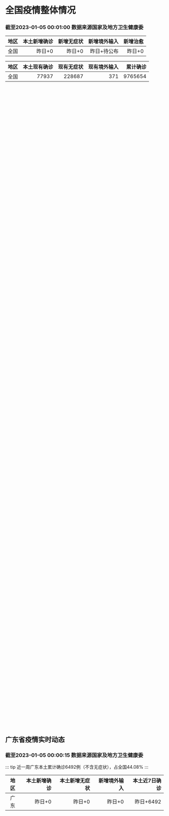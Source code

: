 
# 全国疫情整体情况
### 截至2023-01-05 00:01:00 数据来源国家及地方卫生健康委

|地区|本土新增确诊|新增无症状|新增境外输入|新增治愈|
|:--:|---:|---:|---:|---:|
|全国|昨日+0|昨日+0|昨日+待公布|昨日+0|

|地区|本土现有确诊|现有无症状|现有境外输入|累计确诊|
|:--:|---:|---:|---:|---:|
|全国|77937|228687|371|9765654|

<ChinaMap :dataList="dataList" :title="title"/>

<div id="chinaDayModify" style="width:100%;height:500px;margin-bottom:10px;"></div>
<div id="chinaAddHistoryData" style="width:100%;height:500px;margin-bottom:10px;"></div>
<div id="chinaNowHistoryData" style="width:100%;height:500px;margin-bottom:10px;"></div>
<div id="chinaTotalHistoryData" style="width:100%;height:500px;margin-bottom:10px;"></div>


## 广东省疫情实时动态
### 截至2023-01-05 00:00:15 数据来源国家及地方卫生健康委

::: tip 近一周广东本土累计确诊6492例（不含无症状），占全国44.08%
:::

|地区|本土新增确诊|本土新增无症状|新增境外输入|本土近7日确诊|
|:--:|---:|---:|---:|---:|
|广东|昨日+0|昨日+0|昨日+0|昨日+6492|

<div id="guangdongModify" style="width:100%;height:500px;margin-bottom:10px;"></div>
<div id="guangdongTotalHistory" style="width:100%;height:500px;margin-bottom:10px;"></div>
<div id="guangzhouModifyHistory" style="width:100%;height:500px;margin-bottom:10px;"></div>


<script>
import * as echarts from 'echarts'
export default {
  data(){
    return {
      title: '新增本土确诊',
      dataList: [{name: '台湾', value: 0, addList: []},{name: '香港', value: 0, addList: []},{name: '广东', value: 0, addList: []},{name: '湖北', value: 0, addList: []},{name: '上海', value: 0, addList: []},{name: '吉林', value: 0, addList: []},{name: '四川', value: 0, addList: []},{name: '重庆', value: 0, addList: []},{name: '福建', value: 0, addList: []},{name: '海南', value: 0, addList: []},{name: '河南', value: 0, addList: []},{name: '北京', value: 0, addList: []},{name: '内蒙古', value: 0, addList: []},{name: '云南', value: 0, addList: []},{name: '浙江', value: 0, addList: []},{name: '陕西', value: 0, addList: []},{name: '黑龙江', value: 0, addList: []},{name: '山西', value: 0, addList: []},{name: '山东', value: 0, addList: []},{name: '湖南', value: 0, addList: []},{name: '江苏', value: 0, addList: []},{name: '广西', value: 0, addList: []},{name: '天津', value: 0, addList: []},{name: '辽宁', value: 0, addList: []},{name: '河北', value: 0, addList: []},{name: '澳门', value: 0, addList: []},{name: '新疆', value: 0, addList: []},{name: '江西', value: 0, addList: []},{name: '贵州', value: 0, addList: []},{name: '安徽', value: 0, addList: []},{name: '甘肃', value: 0, addList: []},{name: '西藏', value: 0, addList: []},{name: '青海', value: 0, addList: []},{name: '宁夏', value: 0, addList: []},{name: '南海诸岛', value: 0, addList: []}]
    }
  },
  mounted () {
    const themeObj = {"color":["#2ec7c9","#b6a2de","#5ab1ef","#ffb980","#d87a80","#8d98b3","#e5cf0d","#97b552","#95706d","#dc69aa","#07a2a4","#9a7fd1","#588dd5","#f5994e","#c05050","#59678c","#c9ab00","#7eb00a","#6f5553","#c14089"],"backgroundColor":"rgba(0,0,0,0)","textStyle":{},"title":{"textStyle":{"color":"#008acd"},"subtextStyle":{"color":"#aaaaaa"}},"line":{"itemStyle":{"borderWidth":1},"lineStyle":{"width":2},"symbolSize":3,"symbol":"emptyCircle","smooth":true},"radar":{"itemStyle":{"borderWidth":1},"lineStyle":{"width":2},"symbolSize":3,"symbol":"emptyCircle","smooth":true},"bar":{"itemStyle":{"barBorderWidth":0,"barBorderColor":"#ccc"}},"pie":{"itemStyle":{"borderWidth":0,"borderColor":"#ccc"}},"scatter":{"itemStyle":{"borderWidth":0,"borderColor":"#ccc"}},"boxplot":{"itemStyle":{"borderWidth":0,"borderColor":"#ccc"}},"parallel":{"itemStyle":{"borderWidth":0,"borderColor":"#ccc"}},"sankey":{"itemStyle":{"borderWidth":0,"borderColor":"#ccc"}},"funnel":{"itemStyle":{"borderWidth":0,"borderColor":"#ccc"}},"gauge":{"itemStyle":{"borderWidth":0,"borderColor":"#ccc"}},"candlestick":{"itemStyle":{"color":"#d87a80","color0":"#2ec7c9","borderColor":"#d87a80","borderColor0":"#2ec7c9","borderWidth":1}},"graph":{"itemStyle":{"borderWidth":0,"borderColor":"#ccc"},"lineStyle":{"width":1,"color":"#aaaaaa"},"symbolSize":3,"symbol":"emptyCircle","smooth":true,"color":["#2ec7c9","#b6a2de","#5ab1ef","#ffb980","#d87a80","#8d98b3","#e5cf0d","#97b552","#95706d","#dc69aa","#07a2a4","#9a7fd1","#588dd5","#f5994e","#c05050","#59678c","#c9ab00","#7eb00a","#6f5553","#c14089"],"label":{"color":"#eeeeee"}},"map":{"itemStyle":{"areaColor":"#dddddd","borderColor":"#eeeeee","borderWidth":0.5},"label":{"color":"#d87a80"},"emphasis":{"itemStyle":{"areaColor":"rgba(254,153,78,1)","borderColor":"#444","borderWidth":1},"label":{"color":"rgb(100,0,0)"}}},"geo":{"itemStyle":{"areaColor":"#dddddd","borderColor":"#eeeeee","borderWidth":0.5},"label":{"color":"#d87a80"},"emphasis":{"itemStyle":{"areaColor":"rgba(254,153,78,1)","borderColor":"#444","borderWidth":1},"label":{"color":"rgb(100,0,0)"}}},"categoryAxis":{"axisLine":{"show":true,"lineStyle":{"color":"#008acd"}},"axisTick":{"show":true,"lineStyle":{"color":"#333"}},"axisLabel":{"show":true,"color":"#333"},"splitLine":{"show":false,"lineStyle":{"color":["#eee"]}},"splitArea":{"show":false,"areaStyle":{"color":["rgba(250,250,250,0.3)","rgba(200,200,200,0.3)"]}}},"valueAxis":{"axisLine":{"show":true,"lineStyle":{"color":"#008acd"}},"axisTick":{"show":true,"lineStyle":{"color":"#333"}},"axisLabel":{"show":true,"color":"#333"},"splitLine":{"show":true,"lineStyle":{"color":["#eee"]}},"splitArea":{"show":true,"areaStyle":{"color":["rgba(250,250,250,0.3)","rgba(200,200,200,0.3)"]}}},"logAxis":{"axisLine":{"show":true,"lineStyle":{"color":"#008acd"}},"axisTick":{"show":true,"lineStyle":{"color":"#333"}},"axisLabel":{"show":true,"color":"#333"},"splitLine":{"show":true,"lineStyle":{"color":["#eee"]}},"splitArea":{"show":true,"areaStyle":{"color":["rgba(250,250,250,0.3)","rgba(200,200,200,0.3)"]}}},"timeAxis":{"axisLine":{"show":true,"lineStyle":{"color":"#008acd"}},"axisTick":{"show":true,"lineStyle":{"color":"#333"}},"axisLabel":{"show":true,"color":"#333"},"splitLine":{"show":true,"lineStyle":{"color":["#eee"]}},"splitArea":{"show":false,"areaStyle":{"color":["rgba(250,250,250,0.3)","rgba(200,200,200,0.3)"]}}},"toolbox":{"iconStyle":{"borderColor":"#2ec7c9"},"emphasis":{"iconStyle":{"borderColor":"#18a4a6"}}},"legend":{"textStyle":{"color":"#333333"}},"tooltip":{"axisPointer":{"lineStyle":{"color":"#008acd","width":"1"},"crossStyle":{"color":"#008acd","width":"1"}}},"timeline":{"lineStyle":{"color":"#008acd","width":1},"itemStyle":{"color":"#008acd","borderWidth":1},"controlStyle":{"color":"#008acd","borderColor":"#008acd","borderWidth":0.5},"checkpointStyle":{"color":"#2ec7c9","borderColor":"#2ec7c9"},"label":{"color":"#008acd"},"emphasis":{"itemStyle":{"color":"#a9334c"},"controlStyle":{"color":"#008acd","borderColor":"#008acd","borderWidth":0.5},"label":{"color":"#008acd"}}},"visualMap":{"color":["#5ab1ef","#e0ffff"]},"dataZoom":{"backgroundColor":"rgba(47,69,84,0)","dataBackgroundColor":"#efefff","fillerColor":"rgba(182,162,222,0.2)","handleColor":"#008acd","handleSize":"100%","textStyle":{"color":"#333333"}},"markPoint":{"label":{"color":"#eeeeee"},"emphasis":{"label":{"color":"#eeeeee"}}}}

    echarts.registerTheme('dark', (themeObj))

    this.chartChDay = echarts.init(document.getElementById("chinaDayModify"), "dark")
,this.chartChAdd = echarts.init(document.getElementById("chinaAddHistoryData"), "dark")
,this.chartChNow = echarts.init(document.getElementById("chinaNowHistoryData"), "dark")
,this.chartChTotal = echarts.init(document.getElementById("chinaTotalHistoryData"), "dark")
,this.chartGdMod = echarts.init(document.getElementById("guangdongModify"), "dark")
,this.chartGdTotal = echarts.init(document.getElementById("guangdongTotalHistory"), "dark")
,this.chartGzMod = echarts.init(document.getElementById("guangzhouModifyHistory"), "dark")


    const option_gd_mod = {
      title: {
        text: '广东疫情新增趋势（人）'
      },
      tooltip: {
        trigger: 'axis',
        axisPointer: {
          type: 'cross',
          label: {
            backgroundColor: '#6a7985'
          }
        }
      },
      legend: {
        top: 20,
        data: [{name: '本土新增确诊',icon: 'rect'}, {name: '本土新增无症状',icon: 'rect'},{name: '新增境外输入',icon: 'rect'}]
      },
      grid: {
        left: '3%',
        right: '4%',
        bottom: '3%',
        containLabel: true
      },
      toolbox: {
        feature: {
          saveAsImage: {}
        }
      },
      xAxis: {
        type: 'category',
        boundaryGap: false,
        data: ["12.18","12.19","12.20","12.21","12.22","12.23","12.24","12.25","12.26","12.27","12.28","12.29","12.30","12.31","01.01","01.02","01.03",]
      },
      yAxis: {
        type: 'value'
      },
      series: [
        {
          name: '本土新增确诊',
          type: 'line',
          areaStyle: {},
          emphasis: {
            focus: 'series'
          },
          data: [846,1075,1171,1325,1599,1737,1384,1182,1976,2233,2239,2400,2766,1784,1555,1829,2917,]
        },
        {
          name: '本土新增无症状',
          type: 'line',
          areaStyle: {},
          emphasis: {
            focus: 'series'
          },
          data: [0,0,0,0,0,0,0,0,0,0,0,0,0,0,0,0,0,]
        },
        {
          name: '新增境外输入',
          type: 'line',
          areaStyle: {},
          emphasis: {
            focus: 'series'
          },
          data: [31,36,18,47,41,6,11,5,22,82,4,18,9,31,17,18,2,]
        }
      ]
    };

    const option_gd_total = {
      title: {
        text: '广东疫情概览（人）'
      },
      tooltip: {
        trigger: 'axis',
        axisPointer: {
          type: 'cross',
          label: {
            backgroundColor: '#6a7985'
          }
        }
      },
      legend: {
        top: 20,
        data: [{name: '累计确诊',icon: 'rect'},{name: '累计治愈',icon: 'rect'}]
      },
      grid: {
        left: '3%',
        right: '4%',
        bottom: '3%',
        containLabel: true
      },
      toolbox: {
        feature: {
          saveAsImage: {}
        }
      },
      xAxis: {
        type: 'category',
        boundaryGap: false,
        data: ["12.18","12.19","12.20","12.21","12.22","12.23","12.24","12.25","12.26","12.27","12.28","12.29","12.30","12.31","01.01","01.02","01.03","01.04","01.05","01.06","01.07","01.08","01.09","01.10","01.11","01.12","01.13","01.14","01.15","01.16","01.17","01.18","01.19","01.20","01.21","01.22","01.23","01.24","01.25","01.26","01.27","01.28","01.29","01.30","01.31","02.01","02.02","02.03","02.04","02.05","02.06","02.07","02.08","02.09","02.10","02.11","02.12","02.13","02.14",]
      },
      yAxis: {
        type: 'value'
      },
      series: [
        {
          name: '累计确诊',
          type: 'line',
          areaStyle: {},
          emphasis: {
            focus: 'series'
          },
          data: [60442,61553,62742,64114,65754,67497,68892,70079,72077,74392,76635,79053,79053,80868,82440,84287,84287,84287,84287,84287,84287,84287,84287,84287,84287,84287,84287,84287,84287,84287,84287,84287,84287,84287,84287,84287,84287,84287,84287,84287,84287,84287,84287,84287,84287,84287,84287,84287,84287,84287,84287,84287,84287,84287,84287,84287,84287,84287,84287,]
        },
        {
          name: '累计治愈',
          type: 'line',
          areaStyle: {},
          emphasis: {
            focus: 'series'
          },
          data: [24794,24794,51366,51366,51366,51366,51366,51366,51366,51366,51366,51366,51366,51366,51366,51366,51366,51366,51366,51366,51366,51366,51366,51366,51366,51366,51366,51366,51366,51366,51366,51366,51366,51366,51366,51366,51366,51366,51366,51366,51366,51366,51366,51366,51366,51366,51366,51366,51366,51366,51366,51366,51366,51366,51366,51366,51366,51366,51366,]
        }
      ]
    };

    const option_gz_mod = {
      title: {
        text: '广州疫情新增趋势（人）'
      },
      tooltip: {
        trigger: 'axis',
        axisPointer: {
          type: 'cross',
          label: {
            backgroundColor: '#6a7985'
          }
        }
      },
      legend: {
        top: 20,
        data: [{name: '本土新增确诊',icon: 'rect'},{name: '本土新增无症状',icon: 'rect'}]
      },
      grid: {
        left: '3%',
        right: '4%',
        bottom: '3%',
        containLabel: true
      },
      toolbox: {
        feature: {
          saveAsImage: {}
        }
      },
      xAxis: {
        type: 'category',
        boundaryGap: false,
        data: ["1218","1219","1220","1221","1222","1223","1224","1225","0103",]
      },
      yAxis: {
        type: 'value'
      },
      series: [
        {
          name: '本土新增确诊',
          type: 'line',
          areaStyle: {},
          emphasis: {
            focus: 'series'
          },
          data: [374,537,564,546,0,0,0,0,0,]
        },
        {
          name: '本土新增无症状',
          type: 'line',
          areaStyle: {},
          emphasis: {
            focus: 'series'
          },
          data: [0,0,0,0,0,0,0,0,0,]
        }
      ]
    };

    const option_ch_day  = {
      series: [
        {
          type: 'treemap',
          data: [
            {
              name: '本土新增确诊昨日+0',
              value: 1,
            },
            {
              name: '新增无症状昨日+0',
              value: 1,
            },
            {
              name: '新增境外输入昨日+待公布',
              value: 1,
            },
            {
              name: '新增治愈昨日+0',
              value: 1,
            },
          ]
        }
      ]
    };

    const option_ch_add = {
      title: {
        text: '新增疫情整体走势'
      },
      tooltip: {
        trigger: 'axis',
        axisPointer: {
          type: 'cross',
          label: {
            backgroundColor: '#6a7985'
          }
        }
      },
      legend: {
        top: 20,
        data: [{name: '本土确诊',icon: 'rect'}, {name: '无症状感染',icon: 'rect'},{name: '新增境外输入',icon: 'rect'}]
      },
      grid: {
        left: '3%',
        right: '4%',
        bottom: '3%',
        containLabel: true
      },
      toolbox: {
        feature: {
          saveAsImage: {}
        }
      },
      xAxis: {
        type: 'category',
        boundaryGap: false,
        data: ["12.15","12.16","12.17","12.18","12.19","12.20","12.21","12.22","12.23","12.24","12.25","12.26","12.27","12.28","12.29","12.30","12.31","01.01","01.02","01.03",]
      },
      yAxis: {
        type: 'value'
      },
      series: [
        {
          name: '本土确诊',
          type: 'line',
          areaStyle: {},
          emphasis: {
            focus: 'series'
          },
          data: [2091,2229,2028,1918,2656,3049,2966,3696,4103,2940,2637,4388,5136,5080,5491,7179,5102,4499,4804,7685,]
        },
        {
          name: '无症状感染',
          type: 'line',
          areaStyle: {},
          emphasis: {
            focus: 'series'
          },
          data: [0,0,0,0,0,0,0,0,0,0,0,0,0,0,0,0,0,0,0,0,]
        },
        {
          name: '新增境外输入',
          type: 'line',
          areaStyle: {},
          emphasis: {
            focus: 'series'
          },
          data: [66,57,69,77,66,52,64,65,25,43,31,48,95,22,24,25,36,24,29,4,]
        }
      ]
    };

    const option_ch_now = {
      title: {
        text: '现有疫情整体走势'
      },
      tooltip: {
        trigger: 'axis',
        axisPointer: {
          type: 'cross',
          label: {
            backgroundColor: '#6a7985'
          }
        }
      },
      legend: {
        top: 20,
        data: [{name: '本土确诊',icon: 'rect'}, {name: '无症状感染',icon: 'rect'},{name: '新增境外输入',icon: 'rect'}]
      },
      grid: {
        left: '3%',
        right: '4%',
        bottom: '3%',
        containLabel: true
      },
      toolbox: {
        feature: {
          saveAsImage: {}
        }
      },
      xAxis: {
        type: 'category',
        boundaryGap: false,
        data: ["12.15","12.16","12.17","12.18","12.19","12.20","12.21","12.22","12.23","12.24","12.25","12.26","12.27","12.28","12.29","12.30","12.31","01.01","01.02","01.03","01.04","01.05","01.06","01.07","01.08","01.09","01.10","01.11","01.12","01.13","01.14","01.15","01.16","01.17","01.18","01.19","01.20","01.21","01.22","01.23","01.24","01.25","01.26","01.27","01.28","01.29","01.30","01.31","02.01","02.02","02.03","02.04","02.05","02.06","02.07","02.08","02.09","02.10","02.11","02.12","02.13","02.14",]
      },
      yAxis: {
        type: 'value'
      },
      series: [
        {
          name: '本土确诊',
          type: 'line',
          areaStyle: {},
          emphasis: {
            focus: 'series'
          },
          data: [34283,33888,34193,34808,35509,36636,37295,38884,41265,43449,45397,48154,51406,54566,57769,61980,65890,69817,73790,77937,77937,77937,77937,77937,77937,77937,77937,77937,77937,77937,77937,77937,77937,77937,77937,77937,77937,77937,77937,77937,77937,77937,77937,77937,77937,77937,77937,77937,77937,77937,77937,77937,77937,77937,77937,77937,77937,77937,77937,77937,77937,77937,]
        },
        {
          name: '无症状感染',
          type: 'line',
          areaStyle: {},
          emphasis: {
            focus: 'series'
          },
          data: [424,446,460,490,467,475,475,471,434,419,406,396,445,435,421,406,408,404,398,371,371,371,371,371,371,371,371,371,371,371,371,371,371,371,371,371,371,371,371,371,371,371,371,371,371,371,371,371,371,371,371,371,371,371,371,371,371,371,371,371,371,371,]
        },
        {
          name: '新增境外输入',
          type: 'line',
          areaStyle: {},
          emphasis: {
            focus: 'series'
          },
          data: [228687,228687,228687,228687,228687,228687,228687,228687,228687,228687,228687,228687,228687,228687,228687,228687,228687,228687,228687,228687,228687,228687,228687,228687,228687,228687,228687,228687,228687,228687,228687,228687,228687,228687,228687,228687,228687,228687,228687,228687,228687,228687,228687,228687,228687,228687,228687,228687,228687,228687,228687,228687,228687,228687,228687,228687,228687,228687,228687,228687,228687,228687,]
        }
      ]
    };

    const option_ch_total = {
      title: {
        text: '累计疫情整体走势'
      },
      tooltip: {
        trigger: 'axis',
        axisPointer: {
          type: 'cross',
          label: {
            backgroundColor: '#6a7985'
          }
        }
      },
      legend: {
        top: 20,
        data: [{name: '确诊(含港澳台)', con: 'rect'}, {name: '死亡(含港澳台)',icon: 'rect'}]
      },
      grid: {
        left: '3%',
        right: '4%',
        bottom: '3%',
        containLabel: true
      },
      toolbox: {
        feature: {
          saveAsImage: {}
        }
      },
      xAxis: {
        type: 'category',
        boundaryGap: false,
        data: ["12.15","12.16","12.17","12.18","12.19","12.20","12.21","12.22","12.23","12.24","12.25","12.26","12.27","12.28","12.29","12.30","12.31","01.01","01.02","01.03","01.04","01.05","01.06","01.07","01.08","01.09","01.10","01.11","01.12","01.13","01.14","01.15","01.16","01.17","01.18","01.19","01.20","01.21","01.22","01.23","01.24","01.25","01.26","01.27","01.28","01.29","01.30","01.31","02.01","02.02","02.03","02.04","02.05","02.06","02.07","02.08","02.09","02.10","02.11","02.12","02.13","02.14",]
      },
      yAxis: {
        type: 'value'
      },
      series: [
        {
          name: '确诊(含港澳台)',
          type: 'line',
          areaStyle: {},
          emphasis: {
            focus: 'series'
          },
          data: [9326304,9326304,9326304,9326304,9326304,9326304,9326304,9326304,9558276,9558276,9558276,9558276,9558276,9558276,9558276,9765654,9765654,9765654,9765654,9765654,9765654,9765654,9765654,9765654,9765654,9765654,9765654,9765654,9765654,9765654,9765654,9765654,9765654,9765654,9765654,9765654,9765654,9765654,9765654,9765654,9765654,9765654,9765654,9765654,9765654,9765654,9765654,9765654,9765654,9765654,9765654,9765654,9765654,9765654,9765654,9765654,9765654,9765654,9765654,9765654,9765654,9765654,]
        },
        {
          name: '死亡(含港澳台)',
          type: 'line',
          areaStyle: {},
          emphasis: {
            focus: 'series'
          },
          data: [28939,28939,28939,28939,28939,28939,28939,28939,28939,28939,28939,28939,28939,28939,28939,28939,28939,28939,28939,28939,28939,28939,28939,28939,28939,28939,28939,28939,28939,28939,28939,28939,28939,28939,28939,28939,28939,28939,28939,28939,28939,28939,28939,28939,28939,28939,28939,28939,28939,28939,28939,28939,28939,28939,28939,28939,28939,28939,28939,28939,28939,28939,]
        }
      ]
    };

    this.chartGdMod.setOption(option_gd_mod);
    this.chartGdTotal.setOption(option_gd_total);
    this.chartGzMod.setOption(option_gz_mod);
    this.chartChDay.setOption(option_ch_day);
    this.chartChAdd.setOption(option_ch_add);
    this.chartChNow.setOption(option_ch_now);
    this.chartChTotal.setOption(option_ch_total);

    window.onresize = () => {
      this.chartGdMod.resize()
      this.chartGdTotal.resize()
      this.chartGzMod.resize()
      this.chartChDay.resize()
      this.chartChAdd.resize()
      this.chartChNow.resize()
      this.chartChTotal.resize()
    }
  }
}
</script>

## 广东省各地区疫情情况

::: danger 0个中高风险地区
:::

|地区|本土新增确诊|本土新增无症状|本土近7日确诊|中高风险地区|
|:--:|---:|---:|---:|---:|
|广州|0|0|+3023|0|
|汕头|0|0|+514|0|
|深圳|0|0|+480|0|
|云浮|0|0|+320|0|
|惠州|0|0|+302|0|
|佛山|0|0|+258|0|
|潮州|0|0|+253|0|
|中山|0|0|+210|0|
|珠海|0|0|+207|0|
|阳江|0|0|+195|0|
|湛江|0|0|+139|0|
|茂名|0|0|+120|0|
|江门|0|0|+111|0|
|肇庆|0|0|+69|0|
|梅州|0|0|+62|0|
|韶关|0|0|+61|0|
|汕尾|0|0|+55|0|
|清远|0|0|+43|0|
|东莞|0|0|+35|0|
|河源|0|0|+19|0|
|揭阳|0|0|+16|0|
|未公布来源|0|0|0|0|


## 广东疫情热点动态

  
### 02-15 09:09
::: tip 粤康码2月16日11时起停止多项服务
据@南方日报，粤康码发布服务公告：按照国家新冠病毒感染防控政策措施优化调整要求，抗原自测、老幼助查、健康申报、电子证照、防疫工作台服务将于2023年2月16日11时起停止服务。 ​​
...

北京日报客户端

[阅读全文](https://view.inews.qq.com/a/20230214A03YXM00?shareto=wx&devid=6B867A79-89E7-4FEF-A3B8-FCBF7F356E49&qimei=5e1231f5-e69a-46f0-b45d-19c7cb333211&uid=100162862382&qs_signature=AAw3lLY6za2VmxSuKEsudrNArd2CyOM0dO6xDavABPJe2eHlmadRyLh0Y2ylhjCL6LR%2BUi8aoueSBACoWYCp7U7NYsHgxOVm9FNIm99o%2BZ5avG3ZN7rRyclGpAkOiq%3D%3D&appver=15.5_qqnews_7.0.60#)
:::

### 02-14 09:18
::: tip 广东疾控发布提醒，2月一定要特别提防七种病
近日，广东省中小学已陆续开学，开学季，各种传染病频发，广东疾控发布提醒，2月一定要特别提防七种病，其中就包括导致学生们上吐下泻的诺如病毒...

大湾区之声

[阅读全文]()
:::

### 02-13 09:27
::: tip 新冠病毒抗体检测要不要做？一文读懂→
人体接触新冠病毒后，免疫系统会产生一种抵抗病毒的免疫球蛋白进入血液，这种免疫球蛋白就是抗体。...

广州卫健委

[阅读全文](https://mp.weixin.qq.com/s?__biz=MzU2NTA0NTI0Ng==&mid=2247641545&idx=1&sn=5759c3710c5ab5816fd2f0335f42c07a&chksm=fc4d5b58cb3ad24e844b5276320da1542924526b8c4e5bd745e481f8021be7f666c64fbc4795&mpshare=1&scene=1&srcid=0212Ww6FopVzC2RkeXqTEyxs&sharer_sharetime=1676251551498&sharer_shareid=d35647f873619e01ec6c2f6ddaa3a96d&version=4.1.0.6015&platform=win#rd)
:::

### 02-12 10:04
::: tip N95口罩和KN95有什么区别？
标准不同。



非医用KN95口罩是符合我国强制性国家标准GB2626-2019《呼吸防护自吸过滤式防颗粒物呼吸器》的口罩。



而N95口罩则是执行美国NIOSH标准的口罩。按照我国法规，国外进...

深圳卫健委

[阅读全文](https://mp.weixin.qq.com/s?__biz=MzIxNDA0MTExMg==&mid=2652213896&idx=1&sn=19fc0fc84eefcc75e4574860c94da998&chksm=8c4ca5ffbb3b2ce98ec084a3272c79d76a77b1d819e6baba2351b0205e8059d290b1da78783c&mpshare=1&scene=1&srcid=0212FrhfslN3Fzf4iPrEYnPm&sharer_sharetime=1676167377842&sharer_shareid=d35647f873619e01ec6c2f6ddaa3a96d&version=4.1.0.6015&platform=win#rd)
:::

### 02-12 07:20
::: tip 广州可检测新冠抗体！建议这些人群重点检测
阳康”之后，我安全了吗？
至今还没症状，我“阳过”了吗？
打了疫苗，我就有保护力了吗？
需要做新冠病毒抗体检测吗？
具体如何检测？
哪些人建议检测？...

广州增城发布

[阅读全文](https://view.inews.qq.com/a/20230211A07RRY00?uid=101705948131&chlid=_qqnews_custom_search_pictext#)
:::

### 02-11 08:53
::: tip 广东2023年体育中考调整 必考项目调整为选考项目
中国青年报客户端广州2月10日电（中青报·中青网记者 林洁）今天，广东省教育厅印发了《关于做好2023年初中毕业生升学体育考试工作的通知》（以下简称通知），明确了广东省体育中考必考项目男子1000米/...

中国青年报

[阅读全文](https://view.inews.qq.com/a/20230210A08GZ300?&chlid=news_news_top&uid=100188415180#)
:::

### 02-10 09:14
::: tip 广州市赴港澳签注智能办理点一览表
温馨提示：为避免扎堆办理造成等候时间过长，建议您错峰办理。...

广州公安

[阅读全文](https://view.inews.qq.com/a/20230209A08N8O00?shareto=wx&devid=6B867A79-89E7-4FEF-A3B8-FCBF7F356E49&qimei=5e1231f5-e69a-46f0-b45d-19c7cb333211&uid=100162862382&qs_signature=AAwgzCBMmawkyre%2B2vQUWEz4AEnOAwtP8MAu2ewQiw%2BXkY24DxjNXTobIxeuM4DsZeXhlv4ZjPyGNjp6CaPJQWnRyzxkW6ypzXWQV6RhhwtE1hxO4w1mBQACvtJu0A%3D%3D&appver=15.5_qqnews_7.0.51#)
:::

### 02-08 16:20
::: tip 多地回应疫情期间幼儿园退费问题：部分地区可抵扣春季学期费用
“幼儿园因疫情原因导致2022年12月13日至2023年1月未上课，这部分保教费及生活费教育局有没有文件规定是怎么处理的？”日前，有广东东莞家长反映疫情影响下的幼儿园退费问题。“目前国家和省暂无就疫情...

澎湃新闻

[阅读全文](https://h5.baike.qq.com/mobile/landing.html?docid=20230208A0584H00&isNews=1&adtag=wxjk.yqssc.yqdt)
:::

### 02-08 09:25
::: tip 全面恢复正常通关！深圳市各关口交通出行顺畅
2月6日，深港两地全面恢复正常通关。记者早上在深圳市各大陆路口岸看到，所有口岸都已全面通行，两地居民穿梭络绎不绝。为保障旅客来深后交通出行，交通部门全力做好口岸交通接驳，让通关旅客便利“丝滑”出行。
...

深圳特区报

[阅读全文](https://view.inews.qq.com/a/20230206A02X8O00?shareto=wx&devid=6B867A79-89E7-4FEF-A3B8-FCBF7F356E49&qimei=5e1231f5-e69a-46f0-b45d-19c7cb333211&uid=100162862382&qs_signature=AAwgmaNam3IalJV6hUsEcEeHF%2FsVrvdGbJXe%2BayizqNbXQ28GvCnJnrcITaBvVQ0lfFtZJueakSIgH%2FroXrOkTXYGhrk97SfTaIlsX4MOouosLRmyRdoXYBSTlunCe%3D%3D&appver=15.5_qqnews_7.0.51#)
:::

### 02-08 09:06
::: tip 广州已有医院开展新冠病毒抗体检测服务，怎么查？
近日，北京“官宣”为全面评估新冠病毒感染情况，了解社区人群血清抗体水平，即将开展人群血清抗体调查。与此同时，湖南疾控中心、武汉疾控中心也都新增新冠病毒抗体水平检测服务。（30-50元/次！做新冠抗体检...

羊城晚报

[阅读全文](https://h5.baike.qq.com/mobile/landing.html?docid=20230208A018IB00&isNews=1&adtag=wxjk.yqssc.yqdt)
:::


## 广州疫情热点动态

  
### 02-15 09:09
::: tip 粤康码2月16日11时起停止多项服务
据@南方日报，粤康码发布服务公告：按照国家新冠病毒感染防控政策措施优化调整要求，抗原自测、老幼助查、健康申报、电子证照、防疫工作台服务将于2023年2月16日11时起停止服务。 ​​
...

北京日报客户端

[阅读全文](https://view.inews.qq.com/a/20230214A03YXM00?shareto=wx&devid=6B867A79-89E7-4FEF-A3B8-FCBF7F356E49&qimei=5e1231f5-e69a-46f0-b45d-19c7cb333211&uid=100162862382&qs_signature=AAw3lLY6za2VmxSuKEsudrNArd2CyOM0dO6xDavABPJe2eHlmadRyLh0Y2ylhjCL6LR%2BUi8aoueSBACoWYCp7U7NYsHgxOVm9FNIm99o%2BZ5avG3ZN7rRyclGpAkOiq%3D%3D&appver=15.5_qqnews_7.0.60#)
:::

### 02-14 09:18
::: tip 广东疾控发布提醒，2月一定要特别提防七种病
近日，广东省中小学已陆续开学，开学季，各种传染病频发，广东疾控发布提醒，2月一定要特别提防七种病，其中就包括导致学生们上吐下泻的诺如病毒...

大湾区之声

[阅读全文]()
:::

### 02-13 09:27
::: tip 新冠病毒抗体检测要不要做？一文读懂→
人体接触新冠病毒后，免疫系统会产生一种抵抗病毒的免疫球蛋白进入血液，这种免疫球蛋白就是抗体。...

广州卫健委

[阅读全文](https://mp.weixin.qq.com/s?__biz=MzU2NTA0NTI0Ng==&mid=2247641545&idx=1&sn=5759c3710c5ab5816fd2f0335f42c07a&chksm=fc4d5b58cb3ad24e844b5276320da1542924526b8c4e5bd745e481f8021be7f666c64fbc4795&mpshare=1&scene=1&srcid=0212Ww6FopVzC2RkeXqTEyxs&sharer_sharetime=1676251551498&sharer_shareid=d35647f873619e01ec6c2f6ddaa3a96d&version=4.1.0.6015&platform=win#rd)
:::

### 02-12 10:04
::: tip N95口罩和KN95有什么区别？
标准不同。



非医用KN95口罩是符合我国强制性国家标准GB2626-2019《呼吸防护自吸过滤式防颗粒物呼吸器》的口罩。



而N95口罩则是执行美国NIOSH标准的口罩。按照我国法规，国外进...

深圳卫健委

[阅读全文](https://mp.weixin.qq.com/s?__biz=MzIxNDA0MTExMg==&mid=2652213896&idx=1&sn=19fc0fc84eefcc75e4574860c94da998&chksm=8c4ca5ffbb3b2ce98ec084a3272c79d76a77b1d819e6baba2351b0205e8059d290b1da78783c&mpshare=1&scene=1&srcid=0212FrhfslN3Fzf4iPrEYnPm&sharer_sharetime=1676167377842&sharer_shareid=d35647f873619e01ec6c2f6ddaa3a96d&version=4.1.0.6015&platform=win#rd)
:::

### 02-12 07:20
::: tip 广州可检测新冠抗体！建议这些人群重点检测
阳康”之后，我安全了吗？
至今还没症状，我“阳过”了吗？
打了疫苗，我就有保护力了吗？
需要做新冠病毒抗体检测吗？
具体如何检测？
哪些人建议检测？...

广州增城发布

[阅读全文](https://view.inews.qq.com/a/20230211A07RRY00?uid=101705948131&chlid=_qqnews_custom_search_pictext#)
:::

### 02-11 08:53
::: tip 广东2023年体育中考调整 必考项目调整为选考项目
中国青年报客户端广州2月10日电（中青报·中青网记者 林洁）今天，广东省教育厅印发了《关于做好2023年初中毕业生升学体育考试工作的通知》（以下简称通知），明确了广东省体育中考必考项目男子1000米/...

中国青年报

[阅读全文](https://view.inews.qq.com/a/20230210A08GZ300?&chlid=news_news_top&uid=100188415180#)
:::

### 02-10 09:14
::: tip 广州市赴港澳签注智能办理点一览表
温馨提示：为避免扎堆办理造成等候时间过长，建议您错峰办理。...

广州公安

[阅读全文](https://view.inews.qq.com/a/20230209A08N8O00?shareto=wx&devid=6B867A79-89E7-4FEF-A3B8-FCBF7F356E49&qimei=5e1231f5-e69a-46f0-b45d-19c7cb333211&uid=100162862382&qs_signature=AAwgzCBMmawkyre%2B2vQUWEz4AEnOAwtP8MAu2ewQiw%2BXkY24DxjNXTobIxeuM4DsZeXhlv4ZjPyGNjp6CaPJQWnRyzxkW6ypzXWQV6RhhwtE1hxO4w1mBQACvtJu0A%3D%3D&appver=15.5_qqnews_7.0.51#)
:::

### 02-08 16:20
::: tip 多地回应疫情期间幼儿园退费问题：部分地区可抵扣春季学期费用
“幼儿园因疫情原因导致2022年12月13日至2023年1月未上课，这部分保教费及生活费教育局有没有文件规定是怎么处理的？”日前，有广东东莞家长反映疫情影响下的幼儿园退费问题。“目前国家和省暂无就疫情...

澎湃新闻

[阅读全文](https://h5.baike.qq.com/mobile/landing.html?docid=20230208A0584H00&isNews=1&adtag=wxjk.yqssc.yqdt)
:::

### 02-08 09:25
::: tip 全面恢复正常通关！深圳市各关口交通出行顺畅
2月6日，深港两地全面恢复正常通关。记者早上在深圳市各大陆路口岸看到，所有口岸都已全面通行，两地居民穿梭络绎不绝。为保障旅客来深后交通出行，交通部门全力做好口岸交通接驳，让通关旅客便利“丝滑”出行。
...

深圳特区报

[阅读全文](https://view.inews.qq.com/a/20230206A02X8O00?shareto=wx&devid=6B867A79-89E7-4FEF-A3B8-FCBF7F356E49&qimei=5e1231f5-e69a-46f0-b45d-19c7cb333211&uid=100162862382&qs_signature=AAwgmaNam3IalJV6hUsEcEeHF%2FsVrvdGbJXe%2BayizqNbXQ28GvCnJnrcITaBvVQ0lfFtZJueakSIgH%2FroXrOkTXYGhrk97SfTaIlsX4MOouosLRmyRdoXYBSTlunCe%3D%3D&appver=15.5_qqnews_7.0.51#)
:::

### 02-08 09:06
::: tip 广州已有医院开展新冠病毒抗体检测服务，怎么查？
近日，北京“官宣”为全面评估新冠病毒感染情况，了解社区人群血清抗体水平，即将开展人群血清抗体调查。与此同时，湖南疾控中心、武汉疾控中心也都新增新冠病毒抗体水平检测服务。（30-50元/次！做新冠抗体检...

羊城晚报

[阅读全文](https://h5.baike.qq.com/mobile/landing.html?docid=20230208A018IB00&isNews=1&adtag=wxjk.yqssc.yqdt)
:::

